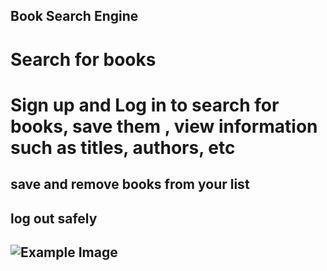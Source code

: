 ## Book Search Engine 

# Search for books 
# Sign up and Log in to search for books, save them , view information such as titles, authors, etc 
## save and remove books from your list
## log out safely 

## ![Example Image](book-page.png)